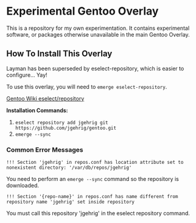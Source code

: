 # Experimental Gentoo Overlay
This is a repository for my own experimentation. It contains experimental software, or packages otherwise unavailable in the main Gentoo Overlay.

## How To Install This Overlay
Layman has been superseded by eselect-repository, which is easier to configure... Yay!

To use this overlay, you will need to `emerge eselect-repository`.

[Gentoo Wiki eselect/repository](https://wiki.gentoo.org/wiki/Eselect/Repository)

**Installation Commands:**  
1. `eselect repository add jgehrig git https://github.com/jgehrig/gentoo.git`
2. `emerge --sync`

### Common Error Messages
`!!! Section 'jgehrig' in repos.conf has location attribute set to nonexistent directory: '/var/db/repos/jgehrig'`

You need to perform an `emerge --sync` command so the repository is downloaded.

`!!! Section '{repo-name}' in repos.conf has name different from repository name 'jgehrig' set inside repository`

You must call this repository 'jgehrig' in the eselect repository command.
